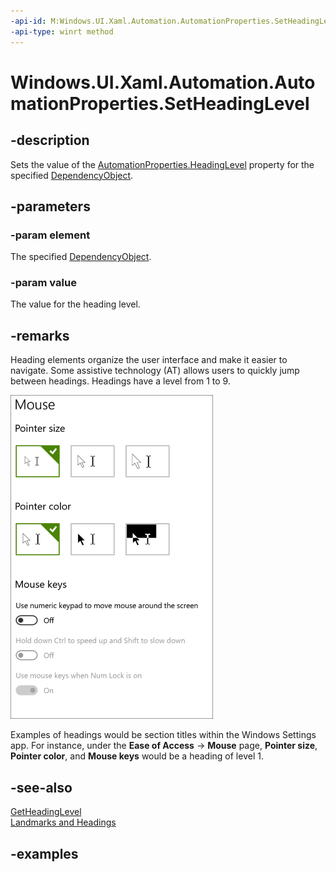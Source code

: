 ```yaml
---
-api-id: M:Windows.UI.Xaml.Automation.AutomationProperties.SetHeadingLevel(Windows.UI.Xaml.DependencyObject,Windows.UI.Xaml.Automation.Peers.AutomationHeadingLevel)
-api-type: winrt method
---
```


<!-- Method syntax.
public void AutomationProperties.SetHeadingLevel(DependencyObject element, AutomationHeadingLevel value)
-->

# Windows.UI.Xaml.Automation.AutomationProperties.SetHeadingLevel

## -description
Sets the value of the [AutomationProperties.HeadingLevel](automationproperties_headinglevelproperty.md) property for the specified [DependencyObject](../windows.ui.xaml/dependencyobject.md).

## -parameters
### -param element
The specified [DependencyObject](../windows.ui.xaml/dependencyobject.md).

### -param value
The value for the heading level.

## -remarks
Heading elements organize the user interface and make it easier to navigate. Some assistive technology (AT) allows users to quickly jump between headings. Headings have a level from 1 to 9.  

![Mouse settings page in Windows Ease of Access settings](images/MouseSettings.png)

Examples of headings would be section titles within the Windows Settings app. For instance, under the **Ease of Access** -> **Mouse** page, **Pointer size**, **Pointer color**, and **Mouse keys** would be a heading of level 1.

## -see-also
[GetHeadingLevel](automationproperties_getheadinglevel_655629781.md)  
[Landmarks and Headings](https://docs.microsoft.com/windows/uwp/design/accessibility/landmarks-and-headings)

## -examples

